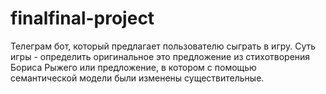 # finalfinal-project
Телеграм бот, который предлагает пользователю сыграть в игру. Суть игры - определить оригинальное это предложение из стихотворения Бориса Рыжего или предложение, в котором с помощью семантической модели были изменены существительные.
